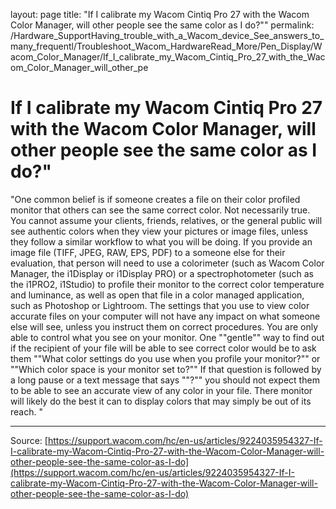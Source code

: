 layout: page
title: "If I calibrate my Wacom Cintiq Pro 27 with the Wacom Color Manager, will other people see the same color as I do?""
permalink: /Hardware_SupportHaving_trouble_with_a_Wacom_device_See_answers_to_many_frequentl/Troubleshoot_Wacom_HardwareRead_More/Pen_Display/Wacom_Color_Manager/If_I_calibrate_my_Wacom_Cintiq_Pro_27_with_the_Wacom_Color_Manager_will_other_pe

# If I calibrate my Wacom Cintiq Pro 27 with the Wacom Color Manager, will other people see the same color as I do?"

"One common belief is if someone creates a file on their color profiled monitor that others can see the same correct color. Not necessarily true. You cannot assume your clients, friends, relatives, or the general public will see authentic colors when they view your pictures or image files, unless they follow a similar workflow to what you will be doing. If you provide an image file (TIFF, JPEG, RAW, EPS, PDF) to a someone else for their evaluation, that person will need to use a colorimeter (such as Wacom Color Manager, the i1Display or i1Display PRO) or a spectrophotometer (such as the i1PRO2, i1Studio) to profile their monitor to the correct color temperature and luminance, as well as open that file in a color managed application, such as Photoshop or Lightroom. The settings that you use to view color accurate files on your computer will not have any impact on what someone else will see, unless you instruct them on correct procedures. You are only able to control what you see on your monitor. One ""gentle"" way to find out if the recipient of your file will be able to see correct color would be to ask them ""What color settings do you use when you profile your monitor?"" or ""Which color space is your monitor set to?"" If that question is followed by a long pause or a text message that says ""?"" you should not expect them to be able to see an accurate view of any color in your file. There monitor will likely do the best it can to display colors that may simply be out of its reach.
"

---
Source: [https://support.wacom.com/hc/en-us/articles/9224035954327-If-I-calibrate-my-Wacom-Cintiq-Pro-27-with-the-Wacom-Color-Manager-will-other-people-see-the-same-color-as-I-do](https://support.wacom.com/hc/en-us/articles/9224035954327-If-I-calibrate-my-Wacom-Cintiq-Pro-27-with-the-Wacom-Color-Manager-will-other-people-see-the-same-color-as-I-do)

